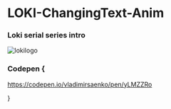 # LOKI-ChangingText-Anim

### Loki serial series intro
 
![lokilogo](https://user-images.githubusercontent.com/56477695/122377570-dcef7e80-cf6d-11eb-8675-aae20ecd1d43.gif)

### Codepen {

https://codepen.io/vladimirsaenko/pen/yLMZZRo

}
